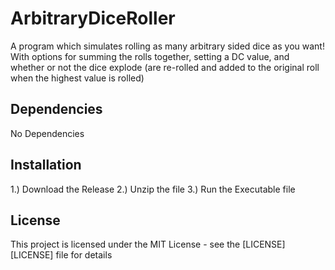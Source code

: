 # ArbitraryDiceRoller
A program which simulates rolling as many arbitrary sided dice as you want! With options for summing the rolls together, setting a DC value, and whether or not the dice explode (are re-rolled and added to the original roll when the highest value is rolled)
## Dependencies
No Dependencies
## Installation
1.) Download the Release
2.) Unzip the file
3.) Run the Executable file
## License
This project is licensed under the MIT License - see the [LICENSE][LICENSE] file for details
